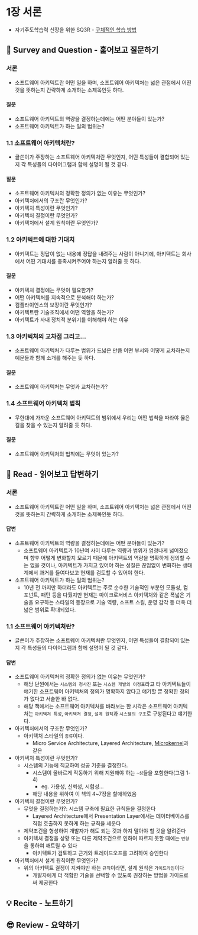 # 1장 서론
* 자기주도학습력 신장을 위한 SQ3R - [구체적인 학습 방법](https://m.blog.naver.com/PostView.naver?isHttpsRedirect=true&blogId=lmajo2000&logNo=140201059426)

## 🔎 Survey and Question - 훑어보고 질문하기

### 서론
* 소프트웨어 아키텍트란 어떤 일을 하며, 소프트웨어 아키텍처는 넓은 관점에서 어떤 것을 뜻하는지 간략하게 소개하는 소제목인듯 하다.

#### 질문
* 소프트웨어 아키텍트의 역량을 결정하는데에는 어떤 분야들이 있는가?
* 소프트웨어 아키텍트가 하는 일의 범위는?

### 1.1 소프트웨어 아키텍처란?
* 글쓴이가 주장하는 소프트웨어 아키텍처란 무엇인지, 어떤 특성들이 결합되어 있는지 각 특성들의 다이어그램과 함께 설명이 될 것 같다.

#### 질문
* 소프트웨어 아키텍처의 정확한 정의가 없는 이유는 무엇인가?
* 아키텍처에서의 구조란 무엇인가?
* 아키텍처 특성이란 무엇인가?
* 아키텍처 결정이란 무엇인가?
* 아키텍처에서 설계 원칙이란 무엇인가?

### 1.2 아키텍트에 대한 기대치
* 아키텍트는 정답이 없는 내용에 정답을 내려주는 사람이 아니기에, 아키텍트는 회사에서 어떤 기대치를 충족시켜주어야 하는지 알려줄 듯 하다.

#### 질문
* 아키텍처 결정에는 무엇이 필요한가?
* 어떤 아키텍처를 지속적으로 분석해야 하는가?
* 컴플라이언스의 보장이란 무엇인가?
* 아키텍트란 기술조직에서 어떤 역할을 하는가?
* 아키텍트가 사내 정치적 분위기를 이해해야 하는 이유

### 1.3 아키텍처의 교차점 그리고...
* 소프트웨어 아키텍처가 다루는 범위가 드넓은 만큼 어떤 부서와 어떻게 교차하는지 예문들과 함께 소개를 해주는 듯 하다.

#### 질문
* 소프트웨어 아키텍처는 무엇과 교차하는가?

### 1.4 소프트웨어 아키텍처 법칙
* 무한대에 가까운 소프트웨어 아키텍트의 범위에서 우리는 어떤 법칙을 따라야 옳은 길을 찾을 수 있는지 알려줄 듯 하다.

#### 질문
* 소프트웨어 아키텍처의 법칙에는 무엇이 있는가?

## 📝 Read - 읽어보고 답변하기
### 서론
* 소프트웨어 아키텍트란 어떤 일을 하며, 소프트웨어 아키텍처는 넓은 관점에서 어떤 것을 뜻하는지 간략하게 소개하는 소제목인듯 하다.

#### 답변
* 소프트웨어 아키텍트의 역량을 결정하는데에는 어떤 분야들이 있는가?
  * 소프트웨어 아키텍트가 10년여 사이 다루는 역량과 범위가 엄청나게 넓어졌으며 향후 어떻게 변화할지 모르기 때문에 아키텍트의 역량을 명확하게 정의할 수는 없을 것이나, 아키텍트가 가지고 있어야 하는 성질은 끊임없이 변화하는 생태계에서 과거를 들여다보고 현재를 검토할 수 있어야 한다.
* 소프트웨어 아키텍트가 하는 일의 범위는?
  * 10년 전 까지만 하더라도 아키텍트는 주로 순수한 기술적인 부분인 모듈성, 컴포넌트, 패턴 등을 다뤘지만 현재는 마이크로서비스 아키텍처와 같은 폭넓은 기술을 요구하는 스타일의 등장으로 기술 역량, 소프트 스킬, 운영 감각 등 더욱 더 넓은 범위로 확대되었다.

### 1.1 소프트웨어 아키텍처란?
* 글쓴이가 주장하는 소프트웨어 아키텍처란 무엇인지, 어떤 특성들이 결합되어 있는지 각 특성들의 다이어그램과 함께 설명이 될 것 같다.

#### 답변
* 소프트웨어 아키텍처의 정확한 정의가 없는 이유는 무엇인가?
  * 해당 단원에서는 `시스템의 청사진` 또는 `시스템 개발의 이정표`라고 타 아키텍트들이 얘기한 소프트웨어 아키텍처의 정의가 명확하지 않다고 얘기할 뿐 정확한 정의가 없다고 서술한 바 없다.
  * 해당 책에서는 소프트웨어 아키텍처를 바라보는 한 시각은 소프트웨어 아키텍처는 `아키텍처 특성`, `아키텍처 결정`, `설계 원칙`과 `시스템의 구조`로 구성된다고 얘기한다.
* 아키텍처에서의 구조란 무엇인가?
  * 아키텍처 스타일의 `종류`이다.
    * Micro Service Architecture, Layered Architecture, [Microkernel](https://ko.wikipedia.org/wiki/%EB%A7%88%EC%9D%B4%ED%81%AC%EB%A1%9C%EC%BB%A4%EB%84%90#:~:text=%EB%A7%88%EC%9D%B4%ED%81%AC%EB%A1%9C%EC%BB%A4%EB%84%90(microkernel)%EC%9D%80%20%EC%BB%B4%ED%93%A8%ED%84%B0,(IPC)%EC%9D%84%20%ED%8F%AC%ED%95%A8%ED%95%9C%EB%8B%A4.)과 같은
* 아키텍처 특성이란 무엇인가?
  * 시스템의 기능에 직교하여 성공 기준을 결정한다.
    * 시스템이 올바르게 작동하기 위해 지원해야 하는 `~성`들을 포함한다(그림 1-4)
      * eg. 가용성, 신뢰성, 시험성...
    * 해당 내용을 위하여 이 책의 4~7장을 할애하였음
* 아키텍처 결정이란 무엇인가?
  * 무엇을 결정하는가?: 시스템 구축에 필요한 규칙들을 결정한다
    * Layered Architecture에서 Presentation Layer에서는 데이터베이스를 직접 호출하지 못하게 하는 규칙을 세운다
  * 제약조건을 형성하여 개발자가 해도 되는 것과 하지 말아야 할 것을 알려준다
  * 아키텍처 결정을 상황 또는 다른 제약조건으로 인하여 따르지 못할 때에는 `변형`을 통하여 깨트릴 수 있다
    * 아키텍트가 검토하고 근거와 트레이드오프를 고려하여 승인한다
* 아키텍처에서 설계 원칙이란 무엇인가?
  * 위의 아키텍트 결정이 지켜야만 하는 `규칙`이라면, 설계 원칙은 `가이드라인`이다
    * 개발자에게 더 적합한 기술을 선택할 수  있도록 권장하는 방법을 가이드로써 제공한다

## 💡 Recite - 노트하기

## 😎 Review - 요약하기